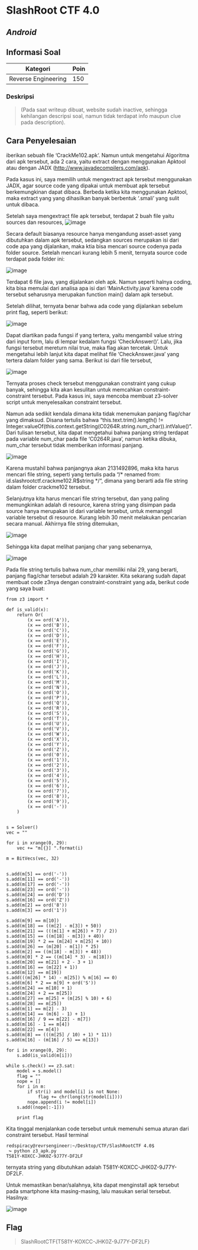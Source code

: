 # SlashRoot CTF 4.0
## _Android_

## Informasi Soal
| Kategori | Poin |
| -------- | ---- |
| Reverse Engineering | 150 |
### Deskripsi
> (Pada saat writeup dibuat, website sudah inactive, sehingga kehilangan descripsi soal, namun tidak terdapat info maupun clue pada description).

## Cara Penyelesaian
iberikan sebuah file ‘CrackMe102.apk‘. Namun untuk mengetahui Algoritma dari apk tersebut, ada 2 cara, yaitu extract dengan menggunakan Apktool atau dengan JADX (http://www.javadecompilers.com/apk).

Pada kasus ini, saya memilih untuk mengextract apk tersebut menggunakan JADX, agar source code yang dipakai untuk membuat apk tersebut berkemungkinan dapat dibaca. Berbeda ketika kita menggunakan Apktool, maka extract yang yang dihasilkan banyak berbentuk ‘.smali’ yang sulit untuk dibaca.

Setelah saya mengextract  file apk tersebut, terdapat 2 buah file yaitu sources dan resources,
![image](https://raw.githubusercontent.com/redspiracy/write-ups/master/SlashRootCTF%204.0/reverse-engineering/Android/Screenshot/1.jpg)

Secara default biasanya resource hanya mengandung asset-asset yang dibutuhkan dalam apk tersebut, sedangkan sources merupakan isi dari code apa yang dijalankan, maka ktia bisa mencari source codenya pada folder source. Setelah mencari kurang lebih 5 menit, ternyata source code terdapat pada folder ini:

![image](https://raw.githubusercontent.com/redspiracy/write-ups/master/SlashRootCTF%204.0/reverse-engineering/Android/Screenshot/2.jpg)

Terdapat 6 file java, yang dijalankan oleh apk. Namun seperti halnya coding, kita bisa memulai dari analisa apa isi dari ‘MainActivity.java’ karena code tersebut seharusnya merupakan function main() dalam apk tersebut.

Setelah dilihat, ternyata benar bahwa ada code yang dijalankan sebelum print flag, seperti berikut:

![image](https://raw.githubusercontent.com/redspiracy/write-ups/master/SlashRootCTF%204.0/reverse-engineering/Android/Screenshot/3.jpg)

Dapat diartikan pada fungsi if yang tertera, yaitu mengambil value string dari input form, lalu di lempar kedalam fungsi ‘CheckAnswer()’. Lalu, jika fungsi tersebut mereturn nilai true, maka flag akan tercetak. Untuk mengetahui lebih lanjut kita dapat melihat file ‘CheckAnswer.java’ yang tertera dalam folder yang sama. Berikut isi dari file tersebut,

![image](https://raw.githubusercontent.com/redspiracy/write-ups/master/SlashRootCTF%204.0/reverse-engineering/Android/Screenshot/4.jpg)

Ternyata proses check tersebut menggunakan constraint yang cukup banyak, sehingga kita akan kesulitan untuk memcahkan constraint-constraint tersebut. Pada kasus ini, saya mencoba membuat z3-solver script untuk menyelesaikan constraint tersebut.

Namun ada sedikit kendala dimana kita tidak menemukan panjang flag/char yang dimaksud. Disana tertulis bahwa “this.text.trim().length() != Integer.valueOf(this.context.getString(C0264R.string.num_char)).intValue()“. Dari tulisan tersebut, kita dapat mengetahui bahwa panjang string terdapat pada variable num_char pada file ‘C0264R.java’, namun ketika dibuka, num_char tersebut tidak memberikan informasi panjang.

![image](https://raw.githubusercontent.com/redspiracy/write-ups/master/SlashRootCTF%204.0/reverse-engineering/Android/Screenshot/7.jpg)

Karena mustahil bahwa panjangnya akan 2131492896, maka kita harus mencari file string, seperti yang tertulis pada “/* renamed from: id.slashrootctf.crackme102.R$string */“, dimana yang berarti ada file string dalam folder crackme102 tersebut.

Selanjutnya kita harus mencari file string tersebut, dan yang paling memungkinkan adalah di resource, karena string yang disimpan pada source hanya merupakan id dari variable tersebut, untuk memanggil variable tersebut di resource. Kurang lebih 30 menit melakukan pencarian secara manual. Akhirnya file string ditemukan,

![image](https://raw.githubusercontent.com/redspiracy/write-ups/master/SlashRootCTF%204.0/reverse-engineering/Android/Screenshot/6.jpg)

Sehingga kita dapat melihat panjang char yang sebenarnya,

![image](https://raw.githubusercontent.com/redspiracy/write-ups/master/SlashRootCTF%204.0/reverse-engineering/Android/Screenshot/5.jpg)

Pada file string tertulis bahwa num_char memiliki nilai 29, yang berarti, panjang flag/char tersebut adalah 29 karakter. Kita sekarang sudah dapat membuat code z3nya dengan constraint-constraint yang ada, berikut code yang saya buat:
```
from z3 import *

def is_valid(x):
    return Or(
        (x == ord('A')),
        (x == ord('B')),
        (x == ord('C')),
        (x == ord('D')),
        (x == ord('E')),
        (x == ord('F')),
        (x == ord('G')),
        (x == ord('H')),
        (x == ord('I')),
        (x == ord('J')),
        (x == ord('K')),
        (x == ord('L')),
        (x == ord('M')),
        (x == ord('N')),
        (x == ord('O')),
        (x == ord('P')),
        (x == ord('Q')),
        (x == ord('R')),
        (x == ord('S')),
        (x == ord('T')),
        (x == ord('U')),
        (x == ord('V')),
        (x == ord('W')),
        (x == ord('X')),
        (x == ord('Y')),
        (x == ord('Z')),
        (x == ord('0')),
        (x == ord('1')),
        (x == ord('2')),
        (x == ord('3')),
        (x == ord('4')),
        (x == ord('5')),
        (x == ord('6')),
        (x == ord('7')),
        (x == ord('8')),
        (x == ord('9')),
        (x == ord('-'))
    )


s = Solver()
vec = ""

for i in xrange(0, 29):
    vec += "m[{}] ".format(i)

m = BitVecs(vec, 32)


s.add(m[5] == ord('-'))
s.add(m[11] == ord('-'))
s.add(m[17] == ord('-'))
s.add(m[23] == ord('-'))
s.add(m[24] == ord('D'))
s.add(m[16] == ord('Z'))
s.add(m[2] == ord('8'))
s.add(m[3] == ord('1'))

s.add(m[9] == m[10])
s.add(m[18] == ((m[2] - m[3]) + 50))
s.add(m[21] == (((m[1] + m[26]) + 7) / 2))
s.add(m[15] == ((m[18] - m[3]) + 40))
s.add(m[19] * 2 == (m[24] + m[25] + 10))
s.add(m[26] == (m[20] - m[1]) * 25)
s.add(m[2] == ((m[18] - m[3]) + 48))
s.add(m[0] * 2 == ((m[14] * 3) - m[18]))
s.add(m[20] == m[21] + 2 - 3 + 1)
s.add(m[16] == (m[22] + 1))
s.add(m[12] == m[19])
s.add(((m[26] * 14) - m[25]) % m[16] == 0)
s.add(m[6] * 2 == m[9] + ord('S'))
s.add(m[24] == m[10] + 1)
s.add(m[24] + 2 == m[25])
s.add(m[27] == m[25] + (m[25] % 10) + 6)
s.add(m[28] == m[25])
s.add(m[1] == m[2] - 3)
s.add(m[14] == (m[6] - 1) + 1)
s.add(m[16] / 9 == m[22] - m[7])
s.add(m[16] - 1 == m[4])
s.add(m[22] == m[4])
s.add(m[8] == (((m[25] / 10) + 1) * 11))
s.add(m[16] - (m[16] / 5) == m[13])

for i in xrange(0, 29):
    s.add(is_valid(m[i]))

while s.check() == z3.sat:
    model = s.model()
    flag = ""
    nope = []
    for i in m:
        if str(i) and model[i] is not None:
            flag += chr(long(str(model[i])))
        nope.append(i != model[i])
    s.add((nope[:-1]))

    print flag
```

Kita tinggal menjalankan code tersebut untuk memenuhi semua aturan dari constraint tersebut.
Hasil terminal
```
redspiracy@revrsengineer:~/Desktop/CTF/SlashRootCTF 4.0$ 
 ↪ python z3_apk.py
T581Y-KOXCC-JHK0Z-9J77Y-DF2LF
```

ternyata string yang dibutuhkan adalah T581Y-KOXCC-JHK0Z-9J77Y-DF2LF.

Untuk memastikan benar/salahnya, kita dapat menginstall apk tersebut pada smartphone kita masing-masing, lalu masukan serial tersebut. Hasilnya:

![image](https://raw.githubusercontent.com/redspiracy/write-ups/master/SlashRootCTF%204.0/reverse-engineering/Android/Screenshot/8.jpg)

## Flag
> SlashRootCTF{T581Y-KOXCC-JHK0Z-9J77Y-DF2LF}
